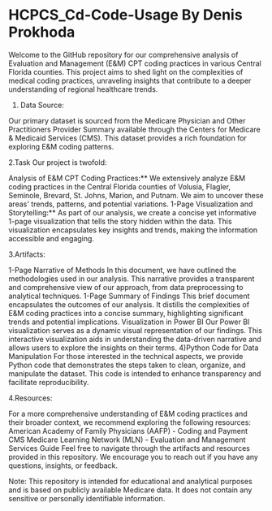 # HCPCS_Cd-Code-Usage By Denis Prokhoda

  Welcome to the GitHub repository for our comprehensive analysis of Evaluation and Management (E&M) CPT coding practices in various Central Florida counties. This project aims to shed light on the complexities of medical coding practices, unraveling insights that contribute to a deeper understanding of regional healthcare trends.

1. Data Source:

Our primary dataset is sourced from the Medicare Physician and Other Practitioners Provider Summary available through the Centers for Medicare & Medicaid Services (CMS). This dataset provides a rich foundation for exploring E&M coding patterns.

  2.Task Our project is twofold:

Analysis of E&M CPT Coding Practices:** We extensively analyze E&M coding practices in the Central Florida counties of Volusia, Flagler, Seminole, Brevard, St. Johns, Marion, and Putnam. We aim to uncover these areas' trends, patterns, and potential variations.
1-Page Visualization and Storytelling:** As part of our analysis, we create a concise yet informative 1-page visualization that tells the story hidden within the data. This visualization encapsulates key insights and trends, making the information accessible and engaging.

  3.Artifacts:

1-Page Narrative of Methods In this document, we have outlined the methodologies used in our analysis. This narrative provides a transparent and comprehensive view of our approach, from data preprocessing to analytical techniques.
1-Page Summary of Findings This brief document encapsulates the outcomes of our analysis. It distills the complexities of E&M coding practices into a concise summary, highlighting significant trends and potential implications.
Visualization in Power BI Our Power BI visualization serves as a dynamic visual representation of our findings. This interactive visualization aids in understanding the data-driven narrative and allows users to explore the insights on their terms. 4)Python Code for Data Manipulation For those interested in the technical aspects, we provide Python code that demonstrates the steps taken to clean, organize, and manipulate the dataset. This code is intended to enhance transparency and facilitate reproducibility.

  4.Resources:

For a more comprehensive understanding of E&M coding practices and their broader context, we recommend exploring the following resources:
American Academy of Family Physicians (AAFP) - Coding and Payment
CMS Medicare Learning Network (MLN) - Evaluation and Management Services Guide
Feel free to navigate through the artifacts and resources provided in this repository. We encourage you to reach out if you have any questions, insights, or feedback.

Note: This repository is intended for educational and analytical purposes and is based on publicly available Medicare data. It does not contain any sensitive or personally identifiable information.
